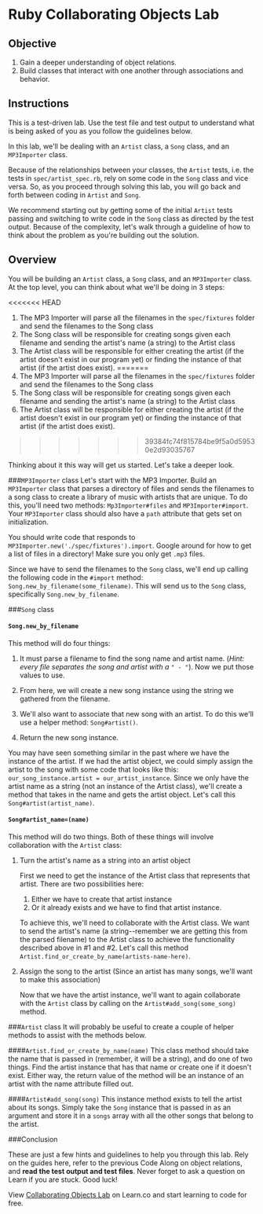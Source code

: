 # Ruby Collaborating Objects Lab

## Objective

1.  Gain a deeper understanding of object relations.
2.  Build classes that interact with one another through associations and behavior.

## Instructions

This is a test-driven lab. Use the test file and test output to understand what is being asked of you as you follow the guidelines below.

In this lab, we'll be dealing with an `Artist` class, a `Song` class, and an `MP3Importer` class.

Because of the relationships between your classes, the `Artist` tests, i.e. the tests in `spec/artist_spec.rb`, rely on some code in the `Song` class and vice versa. So, as you proceed through solving this lab, you will go back and forth between coding in `Artist` and `Song`.

We recommend starting out by getting some of the initial `Artist` tests passing and switching to write code in the `Song` class as directed by the test output. Because of the complexity, let's walk through a guideline of how to think about the problem as you're building out the solution.

## Overview

You will be building an `Artist` class, a `Song` class, and an `MP3Importer` class. At the top level, you can think about what we'll be doing in 3 steps:

<<<<<<< HEAD
1.  The MP3 Importer will parse all the filenames in the `spec/fixtures` folder and send the filenames to the Song class
2.  The Song class will be responsible for creating songs given each filename and sending the artist's name (a string) to the Artist class
3.  The Artist class will be responsible for either creating the artist (if the artist doesn't exist in our program yet) or finding the instance of that artist (if the artist does exist).
=======
1. The MP3 Importer will parse all the filenames in the `spec/fixtures` folder and send the filenames to the Song class
2. The Song class will be responsible for creating songs given each filename and sending the artist's name (a string) to the Artist class
3. The Artist class will be responsible for either creating the artist (if the artist doesn't exist in our program yet) or finding the instance of that artist (if the artist does exist).
>>>>>>> 39384fc74f815784be9f5a0d59530e2d93035767

Thinking about it this way will get us started. Let's take a deeper look.

###`MP3Importer` class
Let's start with the MP3 Importer. Build an `MP3Importer` class that parses a directory of files and sends the filenames to a song class to create a library of music with artists that are unique. To do this, you'll need two methods: `Mp3Importer#files` and `MP3Importer#import`. Your `MP3Importer` class should also have a `path` attribute that gets set on initialization.

You should write code that responds to `MP3Importer.new('./spec/fixtures').import`. Google around for how to get a list of files in a directory! Make sure you only get `.mp3` files.

Since we have to send the filenames to the `Song` class, we'll end up calling the following code in the `#import` method: `Song.new_by_filename(some_filename)`. This will send us to the `Song` class, specifically `Song.new_by_filename`.

###`Song` class

#### `Song.new_by_filename`

This method will do four things:

1.  It must parse a filename to find the song name and artist name. (_Hint: every file separates the song and artist with a `" - "`_). Now we put those values to use.

2.  From here, we will create a new song instance using the string we gathered from the filename.

3.  We'll also want to associate that new song with an artist. To do this we'll use a helper method: `Song#artist()`.

4.  Return the new song instance.

You may have seen something similar in the past where we have the instance of the artist. If we had the artist object, we could simply assign the artist to the song with some code that looks like this: `our_song_instance.artist = our_artist_instance`. Since we only have the artist name as a string (not an instance of the Artist class), we'll create a method that takes in the name and gets the artist object. Let's call this `Song#artist(artist_name)`.

#### `Song#artist_name=(name)`

This method will do two things. Both of these things will involve collaboration with the `Artist` class:

1.  Turn the artist's name as a string into an artist object

    First we need to get the instance of the Artist class that represents that artist. There are two possibilities here:

    1.  Either we have to create that artist instance
    2.  Or it already exists and we have to find that artist instance.

    To achieve this, we'll need to collaborate with the Artist class. We want to send the artist's name (a string--remember we are getting this from the parsed filename) to the Artist class to achieve the functionality described above in #1 and #2. Let's call this method `Artist.find_or_create_by_name(artists-name-here)`.

2.  Assign the song to the artist (Since an artist has many songs, we'll want to make this association)

    Now that we have the artist instance, we'll want to again collaborate with the `Artist` class by calling on the `Artist#add_song(some_song)` method.

###`Artist` class
It will probably be useful to create a couple of helper methods to assist with the methods below.

####`Artist.find_or_create_by_name(name)`
This class method should take the name that is passed in (remember, it will be a string), and do one of two things. Find the artist instance that has that name or create one if it doesn't exist. Either way, the return value of the method will be an instance of an artist with the name attribute filled out.

####`Artist#add_song(song)`
This instance method exists to tell the artist about its songs. Simply take the `Song` instance that is passed in as an argument and store it in a `songs` array with all the other songs that belong to the artist.

###Conclusion

These are just a few hints and guidelines to help you through this lab. Rely on the guides here, refer to the previous Code Along on object relations, and **read the test output and test files**. Never forget to ask a question on Learn if you are stuck. Good luck!

<p class='util--hide'>View <a href='https://learn.co/lessons/ruby-collaborating-objects-lab'>Collaborating Objects Lab</a> on Learn.co and start learning to code for free.</p>
